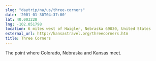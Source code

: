 ```yaml
---
slug: "daytrip/na/us/three-corners"
date: '2001-01-30T04:37:00'
lat: 40.003228
lng: -102.051798
location: 6 miles west of Haigler, Nebraska 69030, United States
external_url: http://kansastravel.org/threecorners.htm
title: Three Corners
---
```

The point where Colorado, Nebraska and Kansas meet.
